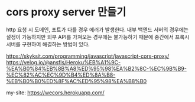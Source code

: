 # cors proxy server 만들기


http 요청 시 도메인, 포트가 다를 경우 에러가 발생한다. 내부 백엔드 서버의 경우에는 설정이 가능하지만 외부 API를 가져오는 경우에는 불가능하기 때문에 중간에서 프록시 서버를 구현하여 해결하는 방법이 있다.

https://skyksit.com/programming/javascript/javascript-cors-proxy/
https://velog.io/@ansfls/Heroku%EB%A1%9C-%EA%B0%84%EB%8B%A8%ED%95%98%EA%B2%8C-%EC%9B%B9-%EC%82%AC%EC%9D%B4%ED%8A%B8-%EB%B0%B0%ED%8F%AC%ED%95%98%EA%B8%B0



my-site: https://wecors.herokuapp.com/

